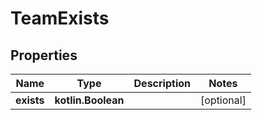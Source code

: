 
# TeamExists

## Properties
Name | Type | Description | Notes
------------ | ------------- | ------------- | -------------
**exists** | **kotlin.Boolean** |  |  [optional]



